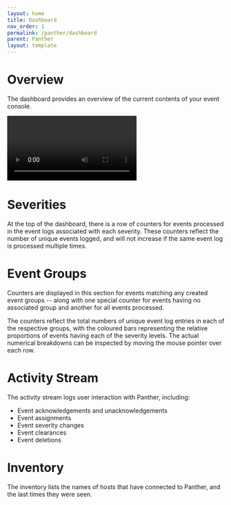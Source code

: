 ```yaml
---
layout: home
title: Dashboard
nav_order: 1
permalink: /panther/dashboard
parent: Panther
layout: template
---
```


# Overview

The dashboard provides an overview of the current contents of your event console.

![](./dash-updating.mp4)



# Severities

At the top of the dashboard, there is a row of counters for events
processed in the event logs associated with each severity.  These
counters reflect the number of unique events logged, and will not
increase if the same event log is processed multiple times.


# Event Groups

Counters are displayed in this section for events matching any created
event groups -- along with one special counter for events having no
associated group and another for all events processed.

The counters reflect the total numbers of unique event log entries in
each of the respective groups, with the coloured bars representing the
relative proportions of events having each of the severity levels. The
actual numerical breakdowns can be inspected by moving the mouse
pointer over each row.

# Activity Stream

The activity stream logs user interaction with Panther, including:

* Event acknowledgements and unacknowledgements
* Event assignments
* Event severity changes
* Event clearances
* Event deletions

# Inventory

The inventory lists the names of hosts that have connected to Panther,
and the last times they were seen.

